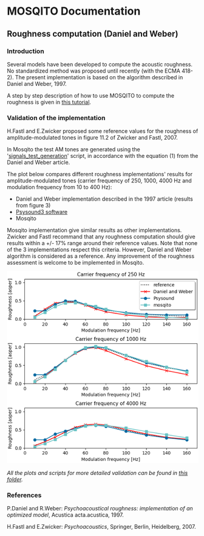 # MOSQITO Documentation
## Roughness computation (Daniel and Weber)

### Introduction

Several models have been developed to compute the acoustic roughness. No standardized method was proposed until recently (with the ECMA 418-2). The present implementation is based on the algorithm described in Daniel and Weber, 1997.

A step by step description of how to use MOSQITO to compute the roughness is given in [this tutorial](../tutorials/tuto_roughness_dw.ipynb).

### Validation of the implementation

H.Fastl and E.Zwicker proposed some reference values for the roughness of amplitude-modulated tones in figure 11.2 of Zwicker and Fastl, 2007. 
 
In Mosqito the test AM tones are generated using the '[signals_test_generation](../tests/sq_metrics/roughness/signals_test_generation.py)' script, in accordance with the equation (1) from the Daniel and Weber article. 

The plot below compares different roughness implementations' results for amplitude-modulated tones (carrier frequency of 250, 1000, 4000 Hz and modulation frequency from 10 to 400 Hz):
- Daniel and Weber implementation described in the 1997 article (results from figure 3)
- [Psysound3 software](https://github.com/densilcabrera/psysound3)
- Mosqito 

Mosqito implementation give similar results as other implementations. Zwicker and Fastl recommand that any roughness computation should give results within a +/- 17% range around their reference values. Note that none of the 3 implementations respect this criteria. However, Daniel and Weber algorithm is considered as a reference. Any improvement of the roughness assessment is welcome to be implemented in Mosqito.

![](../validations/sq_metrics/roughness_dw/output/roughness_implementations_comparison.png)


*All the plots and scripts for more detailed validation can be found in [this folder](../validations/sq_metrics/roughness_dw/).* 


### References

P.Daniel and R.Weber: *Psychoacoustical roughness: implementation of an optimized model*, Acustica acta.acustica, 1997.

H.Fastl and E.Zwicker: *Psychoacoustics*, Springer, Berlin, Heidelberg, 2007. 
